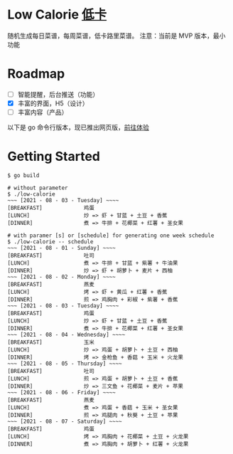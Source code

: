 # Low Calorie [低卡](https://cal.lexcao.io)

随机生成每日菜谱，每周菜谱，低卡路里菜谱。 注意：当前是 MVP 版本，最小功能

# Roadmap

- [ ] 智能提醒，后台推送（功能）
- [x] 丰富的界面，H5（设计）
- [ ] 丰富内容（产品）

以下是 go 命令行版本，现已推出网页版，[前往体验](https://cal.lexcao.io)
# Getting Started

```
$ go build

# without parameter
$ ./low-calorie
~~~ [2021 - 08 - 03 - Tuesday] ~~~~
[BREAKFAST]             鸡蛋
[LUNCH]                 炒 => 虾 + 甘蓝 + 土豆 + 香蕉
[DINNER]                煮 => 牛排 + 花椰菜 + 红薯 + 圣女果

# with paramer [s] or [schedule] for generating one week schedule
$ ./low-calorie -- schedule
~~~ [2021 - 08 - 01 - Sunday] ~~~~
[BREAKFAST]             吐司
[LUNCH]                 煮 => 牛排 + 甘蓝 + 紫薯 + 牛油果
[DINNER]                炒 => 虾 + 胡萝卜 + 麦片 + 西柚
~~~ [2021 - 08 - 02 - Monday] ~~~~
[BREAKFAST]             燕麦
[LUNCH]                 烤 => 虾 + 黄瓜 + 红薯 + 香蕉
[DINNER]                煎 => 鸡胸肉 + 彩椒 + 紫薯 + 香蕉
~~~ [2021 - 08 - 03 - Tuesday] ~~~~
[BREAKFAST]             鸡蛋
[LUNCH]                 炒 => 虾 + 甘蓝 + 土豆 + 香蕉
[DINNER]                煮 => 牛排 + 花椰菜 + 红薯 + 圣女果
~~~ [2021 - 08 - 04 - Wednesday] ~~~~
[BREAKFAST]             玉米
[LUNCH]                 炒 => 鸡蛋 + 胡萝卜 + 土豆 + 西柚
[DINNER]                烤 => 金枪鱼 + 香菇 + 玉米 + 火龙果
~~~ [2021 - 08 - 05 - Thursday] ~~~~
[BREAKFAST]             吐司
[LUNCH]                 煎 => 鸡蛋 + 胡萝卜 + 土豆 + 香蕉
[DINNER]                炒 => 三文鱼 + 花椰菜 + 麦片 + 苹果
~~~ [2021 - 08 - 06 - Friday] ~~~~
[BREAKFAST]             燕麦
[LUNCH]                 煮 => 鸡蛋 + 香菇 + 玉米 + 圣女果
[DINNER]                煎 => 鸡腿肉 + 秋葵 + 土豆 + 苹果
~~~ [2021 - 08 - 07 - Saturday] ~~~~
[BREAKFAST]             鸡蛋
[LUNCH]                 烤 => 鸡胸肉 + 花椰菜 + 土豆 + 火龙果
[DINNER]                煮 => 鸡胸肉 + 胡萝卜 + 红薯 + 火龙果
```


